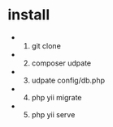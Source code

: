 # install

* 1. git clone 
* 2. composer udpate
* 3. udpate config/db.php
* 4. php yii migrate
* 5. php yii serve
